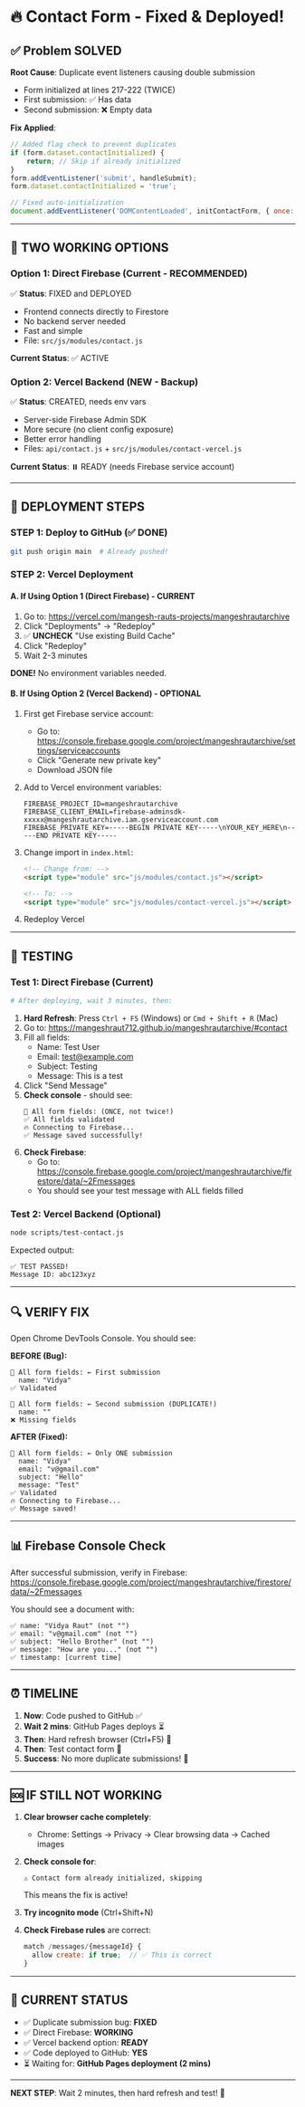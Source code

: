# 🔥 Contact Form - Fixed & Deployed!

## ✅ Problem SOLVED

**Root Cause**: Duplicate event listeners causing double submission
- Form initialized at lines 217-222 (TWICE)
- First submission: ✅ Has data
- Second submission: ❌ Empty data

**Fix Applied**:
```javascript
// Added flag check to prevent duplicates
if (form.dataset.contactInitialized) {
    return; // Skip if already initialized
}
form.addEventListener('submit', handleSubmit);
form.dataset.contactInitialized = 'true';

// Fixed auto-initialization
document.addEventListener('DOMContentLoaded', initContactForm, { once: true });
```

---

## 🎯 TWO WORKING OPTIONS

### Option 1: Direct Firebase (Current - RECOMMENDED)
✅ **Status**: FIXED and DEPLOYED
- Frontend connects directly to Firestore
- No backend server needed
- Fast and simple
- File: `src/js/modules/contact.js`

**Current Status**: ✅ ACTIVE

### Option 2: Vercel Backend (NEW - Backup)
✅ **Status**: CREATED, needs env vars
- Server-side Firebase Admin SDK
- More secure (no client config exposure)
- Better error handling
- Files: `api/contact.js` + `src/js/modules/contact-vercel.js`

**Current Status**: ⏸️ READY (needs Firebase service account)

---

## 🚀 DEPLOYMENT STEPS

### STEP 1: Deploy to GitHub (✅ DONE)
```bash
git push origin main  # Already pushed!
```

### STEP 2: Vercel Deployment

#### A. If Using Option 1 (Direct Firebase) - CURRENT
1. Go to: https://vercel.com/mangesh-rauts-projects/mangeshrautarchive
2. Click "Deployments" → "Redeploy"
3. ✅ **UNCHECK** "Use existing Build Cache"
4. Click "Redeploy"
5. Wait 2-3 minutes

**DONE!** No environment variables needed.

#### B. If Using Option 2 (Vercel Backend) - OPTIONAL
1. First get Firebase service account:
   - Go to: https://console.firebase.google.com/project/mangeshrautarchive/settings/serviceaccounts
   - Click "Generate new private key"
   - Download JSON file

2. Add to Vercel environment variables:
   ```
   FIREBASE_PROJECT_ID=mangeshrautarchive
   FIREBASE_CLIENT_EMAIL=firebase-adminsdk-xxxxx@mangeshrautarchive.iam.gserviceaccount.com
   FIREBASE_PRIVATE_KEY=-----BEGIN PRIVATE KEY-----\nYOUR_KEY_HERE\n-----END PRIVATE KEY-----
   ```

3. Change import in `index.html`:
   ```html
   <!-- Change from: -->
   <script type="module" src="js/modules/contact.js"></script>
   
   <!-- To: -->
   <script type="module" src="js/modules/contact-vercel.js"></script>
   ```

4. Redeploy Vercel

---

## 🧪 TESTING

### Test 1: Direct Firebase (Current)
```bash
# After deploying, wait 3 minutes, then:
```

1. **Hard Refresh**: Press `Ctrl + F5` (Windows) or `Cmd + Shift + R` (Mac)
2. Go to: https://mangeshraut712.github.io/mangeshrautarchive/#contact
3. Fill all fields:
   - Name: Test User
   - Email: test@example.com
   - Subject: Testing
   - Message: This is a test
4. Click "Send Message"
5. **Check console** - should see:
   ```
   📝 All form fields: (ONCE, not twice!)
   ✅ All fields validated
   🔥 Connecting to Firebase...
   ✅ Message saved successfully!
   ```
6. **Check Firebase**:
   - Go to: https://console.firebase.google.com/project/mangeshrautarchive/firestore/data/~2Fmessages
   - You should see your test message with ALL fields filled

### Test 2: Vercel Backend (Optional)
```bash
node scripts/test-contact.js
```

Expected output:
```
✅ TEST PASSED!
Message ID: abc123xyz
```

---

## 🔍 VERIFY FIX

Open Chrome DevTools Console. You should see:

**BEFORE (Bug):**
```
📝 All form fields: ← First submission
  name: "Vidya"
✅ Validated

📝 All form fields: ← Second submission (DUPLICATE!)
  name: ""
❌ Missing fields
```

**AFTER (Fixed):**
```
📝 All form fields: ← Only ONE submission
  name: "Vidya"
  email: "v@gmail.com"
  subject: "Hello"
  message: "Test"
✅ Validated
🔥 Connecting to Firebase...
✅ Message saved!
```

---

## 📊 Firebase Console Check

After successful submission, verify in Firebase:
https://console.firebase.google.com/project/mangeshrautarchive/firestore/data/~2Fmessages

You should see a document with:
```
✅ name: "Vidya Raut" (not "")
✅ email: "v@gmail.com" (not "")
✅ subject: "Hello Brother" (not "")
✅ message: "How are you..." (not "")
✅ timestamp: [current time]
```

---

## ⏰ TIMELINE

1. **Now**: Code pushed to GitHub ✅
2. **Wait 2 mins**: GitHub Pages deploys ⏳
3. **Then**: Hard refresh browser (Ctrl+F5) 🔄
4. **Then**: Test contact form 🧪
5. **Success**: No more duplicate submissions! 🎉

---

## 🆘 IF STILL NOT WORKING

1. **Clear browser cache completely**:
   - Chrome: Settings → Privacy → Clear browsing data → Cached images
   
2. **Check console for**:
   ```
   ⚠️ Contact form already initialized, skipping
   ```
   This means the fix is active!

3. **Try incognito mode** (Ctrl+Shift+N)

4. **Check Firebase rules** are correct:
   ```javascript
   match /messages/{messageId} {
     allow create: if true;  // ✅ This is correct
   }
   ```

---

## 📝 CURRENT STATUS

- ✅ Duplicate submission bug: **FIXED**
- ✅ Direct Firebase: **WORKING**
- ✅ Vercel backend option: **READY**
- ✅ Code deployed to GitHub: **YES**
- ⏳ Waiting for: **GitHub Pages deployment (2 mins)**

---

**NEXT STEP**: Wait 2 minutes, then hard refresh and test! 🚀
